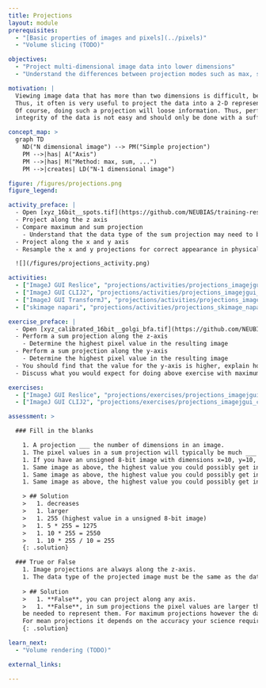 ```yaml
---
title: Projections
layout: module
prerequisites:
  - "[Basic properties of images and pixels](../pixels)"
  - "Volume slicing (TODO)"

objectives:
  - "Project multi-dimensional image data into lower dimensions"
  - "Understand the differences between projection modes such as max, sum, and mean"

motivation: |
  Viewing image data that has more than two dimensions is difficult, because computer monitors are 2-D. 
  Thus, it often is very useful to project the data into a 2-D representation. 
  Of course, doing such a projection will loose information. Thus, performing projections without compromising the scientific 
  integrity of the data is not easy and should only be done with a sufficient understanding of the various methods.

concept_map: >
  graph TD
    ND("N dimensional image") --> PM("Simple projection")
    PM -->|has| A("Axis")
    PM -->|has| M("Method: max, sum, ...")
    PM -->|creates| LD("N-1 dimensional image")

figure: /figures/projections.png
figure_legend: 

activity_preface: |
  - Open [xyz_16bit__spots.tif](https://github.com/NEUBIAS/training-resources/raw/master/image_data/xyz_16bit__spots.tif)
  - Project along the z axis
  - Compare maximum and sum projection
    - Understand that the data type of the sum projection may need to be adapted
  - Project along the x and y axis
  - Resample the x and y projections for correct appearance in physical space

  ![](/figures/projections_activity.png)

activities:
  - ["ImageJ GUI Reslice", "projections/activities/projections_imagejgui_reslice.md", "markdown"]
  - ["ImageJ GUI CLIJ2", "projections/activities/projections_imagejgui_clij2.md", "markdown"]
  - ["ImageJ GUI TransformJ", "projections/activities/projections_imagejgui_transformj.md", "markdown"]
  - ["skimage napari", "projections/activities/projections_skimage_napari.py", "python"] 

exercise_preface: |
  - Open [xyz_calibrated_16bit__golgi_bfa.tif](https://github.com/NEUBIAS/training-resources/raw/master/image_data/xyz_calibrated_16bit__golgi_bfa.tif)
  - Perform a sum projection along the z-axis
    - Determine the highest pixel value in the resulting image
  - Perform a sum projection along the y-axis
    - Determine the highest pixel value in the resulting image
  - You should find that the value for the y-axis is higher, explain how this could make sense given the input image.
  - Discuss what you would expect for doing above exercise with maximum instead of sum projections? Again two different values or two times the same value?

exercises:
  - ["ImageJ GUI Reslice", "projections/exercises/projections_imagejgui_reslice.md"]
  - ["ImageJ GUI CLIJ2", "projections/exercises/projections_imagejgui_clij2.md"]

assessment: >

  ### Fill in the blanks

    1. A projection ___ the number of dimensions in an image.
    1. The pixel values in a sum projection will typically be much ___ than in a mean projection.
    1. If you have an unsigned 8-bit image with dimensions x=10, y=10, z=5; the highest value that you can possibly get in a **maximum** projection along the **z** axis is ___?
    1. Same image as above, the highest value you could possibly get in a **sum** projection along the **z** axis is ___?
    1. Same image as above, the highest value you could possibly get in a **sum** projection along the **x** axis is ___?
    1. Same image as above, the highest value you could possibly get in a **mean** projection along the **y** axis is ___?

    > ## Solution
    >   1. decreases
    >   1. larger
    >   1. 255 (highest value in a unsigned 8-bit image)
    >   1. 5 * 255 = 1275
    >   1. 10 * 255 = 2550
    >   1. 10 * 255 / 10 = 255
    {: .solution}

  ### True or False
    1. Image projections are always along the z-axis.
    1. The data type of the projected image must be the same as the data type of the original image.
    
    > ## Solution
    >   1. **False**, you can project along any axis.
    >   1. **False**, in sum projections the pixel values are larger than in the original data and a different data type might 
    be needed to represent them. For maximum projections however the data type needs not be changed. 
    For mean projections it depends on the accuracy your science requires (decimal places need a floating point data type, 32-bit in IJ).
    {: .solution}

learn_next:
  - "Volume rendering (TODO)"

external_links:

---
```

